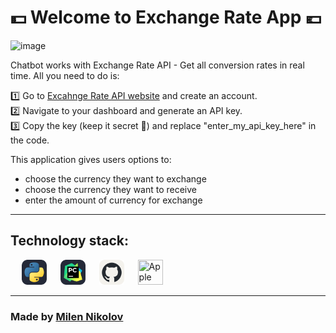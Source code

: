 # 💵 Welcome to Exchange Rate App 💶
![image](https://github.com/user-attachments/assets/e8dd8e2f-4651-44c4-9b13-de07734d4739)

Chatbot works with Exchange Rate API - Get all conversion rates in real time. All you need to do is:

1️⃣ Go to [Excahnge Rate API website]([https://groq.com](https://www.exchangerate-api.com)) and create an account.  
2️⃣ Navigate to your dashboard and generate an API key.  
3️⃣ Copy the key (keep it secret 🤫) and replace "enter_my_api_key_here" in the code.

This application gives users options to:
* choose the currency they want to exchange
* choose the currency they want to receive
* enter the amount of currency for exchange
---

## Technology stack:
<p align="left">
  &emsp;
    <a href="#"><img alt="Python" src="https://github.com/tandpfun/skill-icons/blob/main/icons/Python-Dark.svg" width="40" height ="40"></a>
  &emsp;
    <a href="#"><img src="https://github.com/tandpfun/skill-icons/blob/main/icons/PyCharm-Dark.svg" width="40" height="40" /></a>
  &emsp;
    <a href="#"><img alt="GitHub" src="https://github.com/tandpfun/skill-icons/blob/main/icons/Github-Light.svg" title="GitHub" **alt="GitHub" width="40" height="40" ></a>
  &emsp;
    <a href="#"><img src="https://github.com/tandpfun/skill-icons/blob/main/icons/Apple-Light.svg" title="Apple" **alt="Apple" width="40" height="40" /></a>
</p>


---
### Made by [Milen Nikolov](https://www.linkedin.com/in/milen-nikolov-62455034b/)
